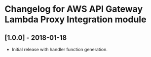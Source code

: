 # Changelog for AWS API Gateway Lambda Proxy Integration module

## [1.0.0] - 2018-01-18
* Initial release with handler function generation.
